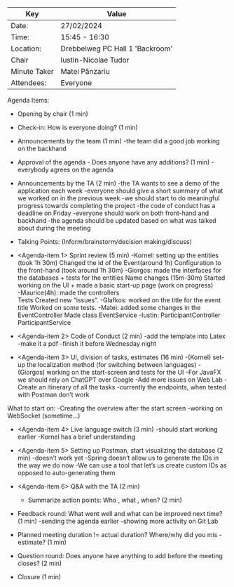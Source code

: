| Key | Value |
| --- | --- |
| Date: | 27/02/2024 |
| Time: | 15:45 - 16:30 |
| Location: | Drebbelweg PC Hall 1 'Backroom' |
| Chair | Iustin-Nicolae Tudor |
| Minute Taker | Matei Pânzariu |
| Attendees: | Everyone |
Agenda Items:
- Opening by chair (1 min)
- Check-in: How is everyone doing? (1 min)
- Announcements by the team (1 min)
	-the team did a good job working on the backhand 
- Approval of the agenda - Does anyone have any additions? (1 min)
	-everybody agrees on the agenda
- Announcements by the TA (2 min)
	-the TA wants to see a demo of the application each week
-everyone should give a short summary of what we worked on in the previous week
	-we should start to do meaningful progress towards completing the project
	-the code of conduct has a deadline on Friday
	-everyone should work on both front-hand and backhand
	-the agenda should be updated based on what was talked about during the meeting 
- Talking Points: (Inform/brainstorm/decision making/discuss)

- <Agenda-item 1> Sprint review (5 min)
	-Kornel: setting up the entities (took 1h 30m)
		   Changed the id of the Event(around 1h)
		   Configuration to the front-hand (took around 1h 30m)
	-Giorgos: made the interfaces for the databases + tests for the entities
		   Name changes (15m-30m)
    Started working on the UI + made a basic start-up page (work on progress)	
	-Maurice(4h): made the controllers	
		   Tests
     	   Created new “issues”.
	-Glafkos: worked on the title for the event title
		   Worked on some tests.
    -Matei: added some changes in the EventController 
	       Made class EventService
    -Iustin: ParticipantController
               ParticipantService

- <Agenda-item 2> Code of Conduct (2 min)
	-add the template into Latex
      -make it a pdf
      -finish it before Wednesday night

- <Agenda-item 3> UI, division of tasks, estimates (16 min)
	-(Kornel) set-up the localization method (for switching between languages)
	-(Giorgos) working on the start-screen and tests for the UI
	-For JavaFX we should rely on ChatGPT over Google
	-Add more issues on Web Lab
	-Create an itinerary of all the tasks
	-currently the endpoints, when tested with Postman don’t work
	 
What to start on:
	-Creating the overview after the start screen
-working on WebSocket (sometime…)

- <Agenda-item 4> Live language switch (3 min)
	-should start working earlier
	-Kornel has a brief understanding

- <Agenda-item 5> Setting up Postman, start visualizing the database (2 min)
	-doesn’t work yet
	-Spring doesn’t allow us to generate the IDs in the way we do now
    -We can use a tool that let’s us create custom IDs as opposed to auto-generating them

- <Agenda-item 6> Q&A with the TA  (2 min)
    - Summarize action points: Who , what , when? (2 min)
- Feedback round: What went well and what can be improved next time? (1 min)
	-sending the agenda earlier
	-showing more activity on Git Lab

- Planned meeting duration != actual duration? Where/why did you mis -estimate? (1 min)
- Question round: Does anyone have anything to add before the meeting closes? (2 min)
- Closure (1 min)
